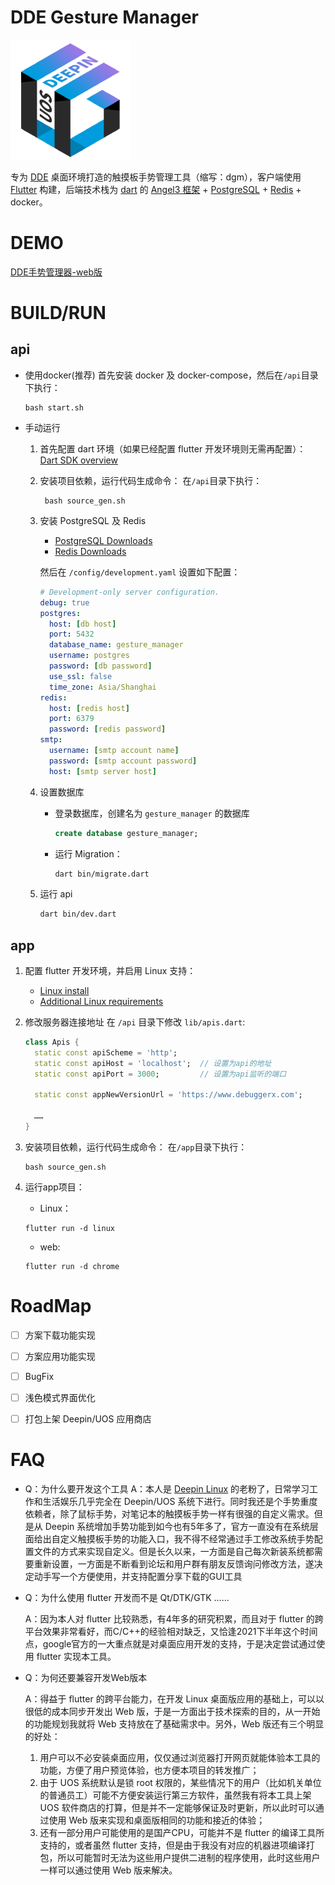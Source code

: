 # DDE Gesture Manager

![logo](https://github.com/debuggerx01/dde_gesture_manager/blob/master/app/web/icons/Icon-192.png?raw=true)

专为 [DDE](https://www.deepin.org/zh/dde/) 桌面环境打造的触摸板手势管理工具（缩写：dgm），客户端使用 [Flutter](https://flutter.dev/) 构建，后端技术栈为 [dart](https://dart.dev/) 的 [Angel3 框架](https://github.com/dukefirehawk/angel) + [PostgreSQL](https://www.postgresql.org/) + [Redis](https://redis.io/) + docker。

# DEMO

[DDE手势管理器-web版](http://www.debuggerx.com/dgm_web/#/)

# BUILD/RUN

## api

- 使用docker(推荐)
    首先安装 docker 及 docker-compose，然后在`/api`目录下执行：

    ```shell
    bash start.sh
    ```

- 手动运行
    1. 首先配置 dart 环境（如果已经配置 flutter 开发环境则无需再配置）：
       [Dart SDK overview](https://dart.dev/tools/sdk)
       
    2. 安装项目依赖，运行代码生成命令：
       在`/api`目录下执行：
       ```shell
        bash source_gen.sh
       ```
       
    3. 安装 PostgreSQL 及 Redis
        - [PostgreSQL Downloads](https://www.postgresql.org/download/)
        - [Redis Downloads](https://redis.io/download)
    
        然后在 `/config/development.yaml` 设置如下配置：
        ```yaml
        # Development-only server configuration.
        debug: true
        postgres:
          host: [db host]
          port: 5432
          database_name: gesture_manager
          username: postgres
          password: [db password]
          use_ssl: false
          time_zone: Asia/Shanghai
        redis:
          host: [redis host]
          port: 6379
          password: [redis password]
        smtp:
          username: [smtp account name]
          password: [smtp account password]
          host: [smtp server host]
        ```
        
    4. 设置数据库
        - 登录数据库，创建名为 `gesture_manager` 的数据库
          
            ```sql
            create database gesture_manager;
            ```
            
        - 运行 Migration：
        
            ```bash
            dart bin/migrate.dart
            ```
    5. 运行 api
        ```bash
        dart bin/dev.dart
        ```

## app

1. 配置 flutter 开发环境，并启用 Linux 支持：
    - [Linux install](https://docs.flutter.dev/get-started/install/linux)
    - [Additional Linux requirements](https://docs.flutter.dev/get-started/install/linux#additional-linux-requirements)

2. 修改服务器连接地址
    在 `/api` 目录下修改 `lib/apis.dart`:
   ```dart
   class Apis {
     static const apiScheme = 'http';
     static const apiHost = 'localhost';  // 设置为api的地址
     static const apiPort = 3000;         // 设置为api监听的端口
    
     static const appNewVersionUrl = 'https://www.debuggerx.com';
    
     ……
   }
   ```
   
3. 安装项目依赖，运行代码生成命令：
   在`/app`目录下执行：
   ```shell
   bash source_gen.sh
   ```
   
4. 运行app项目：
    - Linux：
    ```shell
   flutter run -d linux
   ```
   
    - web:
    ```shell
   flutter run -d chrome
    ```



# RoadMap


- [ ] 方案下载功能实现
- [ ] 方案应用功能实现
- [ ] BugFix
- [ ] 浅色模式界面优化
- [ ] 打包上架 Deepin/UOS 应用商店


# FAQ

- Q：为什么要开发这个工具
    A：本人是 [Deepin Linux](https://www.deepin.org/zh/) 的老粉了，日常学习工作和生活娱乐几乎完全在 Deepin/UOS 系统下进行。同时我还是个手势重度依赖者，除了鼠标手势，对笔记本的触摸板手势一样有很强的自定义需求。但是从 Deepin 系统增加手势功能到如今也有5年多了，官方一直没有在系统层面给出自定义触摸板手势的功能入口，我不得不经常通过手工修改系统手势配置文件的方式来实现自定义。但是长久以来，一方面是自己每次新装系统都需要重新设置，一方面是不断看到论坛和用户群有朋友反馈询问修改方法，遂决定动手写一个方便使用，并支持配置分享下载的GUI工具
    
- Q：为什么使用 flutter 开发而不是 Qt/DTK/GTK ……

    A：因为本人对 flutter 比较熟悉，有4年多的研究积累，而且对于 flutter 的跨平台效果非常看好，而C/C++的经验相对缺乏，又恰逢2021下半年这个时间点，google官方的一大重点就是对桌面应用开发的支持，于是决定尝试通过使用 flutter 实现本工具。

- Q：为何还要兼容开发Web版本

    A：得益于 flutter 的跨平台能力，在开发 Linux 桌面版应用的基础上，可以以很低的成本同步开发出 Web 版，于是一方面出于技术探索的目的，从一开始的功能规划我就将 Web 支持放在了基础需求中。另外，Web 版还有三个明显的好处：

    1.  用户可以不必安装桌面应用，仅仅通过浏览器打开网页就能体验本工具的功能，方便了用户预览体验，也方便本项目的转发推广；
    2. 由于 UOS 系统默认是锁 root 权限的，某些情况下的用户（比如机关单位的普通员工）可能不方便安装运行第三方软件，虽然我有将本工具上架 UOS 软件商店的打算，但是并不一定能够保证及时更新，所以此时可以通过使用 Web 版来实现和桌面版相同的功能和接近的体验；
    3. 还有一部分用户可能使用的是国产CPU，可能并不是 flutter 的编译工具所支持的，或者虽然 flutter 支持，但是由于我没有对应的机器进项编译打包，所以可能暂时无法为这些用户提供二进制的程序使用，此时这些用户一样可以通过使用 Web 版来解决。

    
